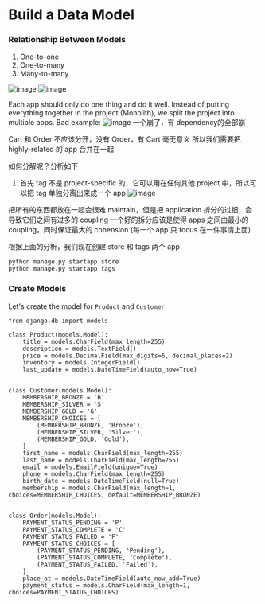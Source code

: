 # Build a Data Model
### Relationship Between Models
1. One-to-one
2. One-to-many
3. Many-to-many

![image](https://user-images.githubusercontent.com/70382342/159122531-bb48e104-2726-41ee-a3a7-f3b2cb674ab2.png)
![image](https://user-images.githubusercontent.com/70382342/159122572-ce48d8cd-38dd-4a2d-9dbb-f51dbcc86748.png)

Each app should only do one thing and do it well. Instead of putting everything together in the project (Monolith), we split the project into multiple apps.
Bad example:
![image](https://user-images.githubusercontent.com/70382342/159122743-1789612c-349e-4ba1-b222-9edc4a22edf0.png)
一个崩了，有 dependency的全部崩

Cart 和 Order 不应该分开，没有 Order，有 Cart 毫无意义
所以我们需要把 highly-related 的 app 合并在一起

如何分解呢？分析如下
1. 首先 tag 不是 project-specific 的，它可以用在任何其他 project 中，所以可以把 tag 单独分离出来成一个 app
![image](https://user-images.githubusercontent.com/70382342/159122898-71fbd50f-36cd-42ee-a6b0-c3885fca2dde.png)

把所有的东西都放在一起会很难 maintain，但是把 application 拆分的过细，会导致它们之间有过多的 coupling
一个好的拆分应该是使得 apps 之间由最小的 coupling，同时保证最大的 cohension (每一个 app 只 focus 在一件事情上面)

根据上面的分析，我们现在创建 store 和 tags 两个 app
```python3
python manage.py startapp store
python manage.py startapp tags
```

### Create Models
Let's create the model for ```Product``` and ```Customer```
```python3
from django.db import models

class Product(models.Model):
    title = models.CharField(max_length=255)
    description = models.TextField()
    price = models.DecimalField(max_digits=6, decimal_places=2)
    inventory = models.IntegerField()
    last_update = models.DateTimeField(auto_now=True)


class Customer(models.Model):
    MEMBERSHIP_BRONZE = 'B'
    MEMBERSHIP_SILVER = 'S'
    MEMBERSHIP_GOLD = 'G'
    MEMBERSHIP_CHOICES = [
        (MEMBERSHIP_BRONZE, 'Bronze'),
        (MEMBERSHIP_SILVER, 'Silver'),
        (MEMBERSHIP_GOLD, 'Gold'),
    ]
    first_name = models.CharField(max_length=255)
    last_name = models.CharField(max_length=255)
    email = models.EmailField(unique=True)
    phone = models.CharField(max_length=255)
    birth_date = models.DateTimeField(null=True)
    membership = models.CharField(max_length=1, choices=MEMBERSHIP_CHOICES, default=MEMBERSHIP_BRONZE)


class Order(models.Model):
    PAYMENT_STATUS_PENDING = 'P'
    PAYMENT_STATUS_COMPLETE = 'C'
    PAYMENT_STATUS_FAILED = 'F'
    PAYMENT_STATUS_CHOICES = [
        (PAYMENT_STATUS_PENDING, 'Pending'),
        (PAYMENT_STATUS_COMPLETE, 'Complete'),
        (PAYMENT_STATUS_FAILED, 'Failed'),
    ]
    place_at = models.DateTimeField(auto_now_add=True)
    payment_status = models.CharField(max_length=1, choices=PAYMENT_STATUS_CHOICES)
```


